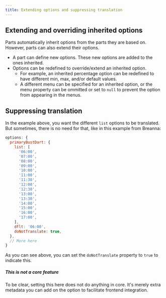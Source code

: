 ```yaml
---
title: Extending options and suppressing translation
---
```


## Extending and overriding inherited options

Parts automatically inherit options from the parts they are based on.
However, parts can also extend their options.

- A part can define new options. These new options are added to the ones inherited.
- Options can be redefined to override/extend an inherited option.
  - For example, an inherited percentage option can be redefined to have different min, max, and/or default values.
  - A different menu can be specified for an inherited option, or the menu property can be ommitted or set to `null` to prevent the option from appearing in the menus.

## Suppressing translation

In the example above, you want the different `list` options to be translated.
But sometimes, there is no need for that, like in this example from Breanna:

```js
options: {
  primaryBustDart: {
    list: [
      '06:00',
      '07:00',
      '08:00',
      '09:00',
      '10:00',
      '11:00',
      '11:30',
      '12:00',
      '12:30',
      '13:00',
      '13:30',
      '14:00',
      '15:00',
      '16:00',
      '17:00',
    ],
    dflt: '06:00',
    doNotTranslate: true,
  },
  // More here
}
```

As you can see above, you can set the `doNotTranslate` property to `true` to indicate this.

<Note>

##### This is not a core feature

To be clear, setting this here does not do anything in core. It's merely extra
metadata you can add on the option to facilitate frontend integration.

</Note>

